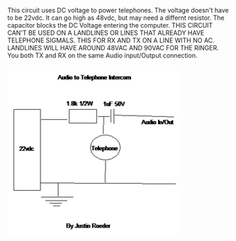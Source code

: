 This circuit uses DC voltage to power telephones.
The voltage doesn't have to be 22vdc. It can go high
as 48vdc, but may need a differnt resistor. The 
capacitor blocks the DC Voltage entering the computer.
THIS CIRCUIT CAN'T BE USED ON A LANDLINES OR LINES
THAT ALREADY HAVE TELEPHONE SIGMALS. THIS FOR RX AND
TX ON A LINE WITH NO AC. LANDLINES WILL HAVE AROUND
48VAC AND 90VAC FOR THE RINGER. You both TX and RX
on the same Audio input/Output connection.

![Circuit Diagram](schematic.gif "Circuit Diagram")
